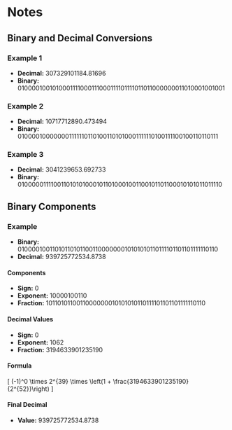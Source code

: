 # Notes

## Binary and Decimal Conversions

### Example 1

- **Decimal:** 307329101184.81696
- **Binary:** 0100001001010001111000111000111101111011011000000011010001001001

### Example 2

- **Decimal:** 10717712890.473494
- **Binary:** 0100001000000011111101101001101010001111110100111100100110110111

### Example 3

- **Decimal:** 3041239653.692733
- **Binary:** 0100000111100110101010001011010001001100101101100010101011011110

## Binary Components

### Example

- **Binary:** 0100001001101011010110011000000010101010110111101101101111110110
- **Decimal:** 939725772534.8738

#### Components

- **Sign:** 0
- **Exponent:** 10000100110
- **Fraction:** 1011010110011000000010101010110111101101101111110110

#### Decimal Values

- **Sign:** 0
- **Exponent:** 1062
- **Fraction:** 3194633901235190

#### Formula

\[ (-1)^0 \times 2^{39} \times \left(1 + \frac{3194633901235190}{2^{52}}\right) \]

#### Final Decimal

- **Value:** 939725772534.8738
